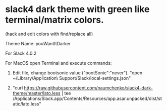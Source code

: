 # slack4 dark theme with green like terminal/matrix colors. 
(hack and edit colors with find/replace all)

Theme Name: youWantItDarker

For Slack 4.0.2

For MacOS open Terminal and execute commands:

1) Edit file, change bootsonic value ("bootSonic":"never").
  "open ~/Library/Application\ Support/Slack/local-settings.json"

2) "curl https://raw.githubusercontent.com/naumchenko/slack4-dark-theme/master/lato.less | tee /Applications/Slack.app/Contents/Resources/app.asar.unpacked/dist/static/lato.less"
